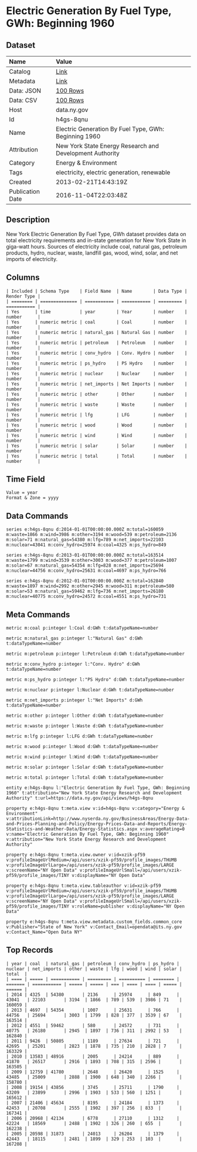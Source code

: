 # Electric Generation By Fuel Type, GWh: Beginning 1960

## Dataset

| Name | Value |
| :--- | :---- |
| Catalog | [Link](https://catalog.data.gov/dataset/electric-generation-by-fuel-type-gwh-beginning-1960) |
| Metadata | [Link](https://data.ny.gov/api/views/h4gs-8qnu) |
| Data: JSON | [100 Rows](https://data.ny.gov/api/views/h4gs-8qnu/rows.json?max_rows=100) |
| Data: CSV | [100 Rows](https://data.ny.gov/api/views/h4gs-8qnu/rows.csv?max_rows=100) |
| Host | data.ny.gov |
| Id | h4gs-8qnu |
| Name | Electric Generation By Fuel Type, GWh: Beginning 1960 |
| Attribution | New York State Energy Research and Development Authority |
| Category | Energy & Environment |
| Tags | electricity, electric generation, renewable |
| Created | 2013-02-21T14:43:19Z |
| Publication Date | 2016-11-04T22:03:48Z |

## Description

New York Electric Generation By Fuel Type, GWh dataset provides data on total electricity requirements and in-state generation for New York State in giga-watt hours. Sources of electricity include coal, natural gas, petroleum products, hydro, nuclear, waste, landfill gas, wood, wind, solar, and net imports of electricity.

## Columns

```ls
| Included | Schema Type    | Field Name  | Name        | Data Type | Render Type |
| ======== | ============== | =========== | =========== | ========= | =========== |
| Yes      | time           | year        | Year        | number    | number      |
| Yes      | numeric metric | coal        | Coal        | number    | number      |
| Yes      | numeric metric | natural_gas | Natural Gas | number    | number      |
| Yes      | numeric metric | petroleum   | Petroleum   | number    | number      |
| Yes      | numeric metric | conv_hydro  | Conv. Hydro | number    | number      |
| Yes      | numeric metric | ps_hydro    | PS Hydro    | number    | number      |
| Yes      | numeric metric | nuclear     | Nuclear     | number    | number      |
| Yes      | numeric metric | net_imports | Net Imports | number    | number      |
| Yes      | numeric metric | other       | Other       | number    | number      |
| Yes      | numeric metric | waste       | Waste       | number    | number      |
| Yes      | numeric metric | lfg         | LFG         | number    | number      |
| Yes      | numeric metric | wood        | Wood        | number    | number      |
| Yes      | numeric metric | wind        | Wind        | number    | number      |
| Yes      | numeric metric | solar       | Solar       | number    | number      |
| Yes      | numeric metric | total       | Total       | number    | number      |
```

## Time Field

```ls
Value = year
Format & Zone = yyyy
```

## Data Commands

```ls
series e:h4gs-8qnu d:2014-01-01T00:00:00.000Z m:total=160059 m:waste=1866 m:wind=3986 m:other=3194 m:wood=539 m:petroleum=2136 m:solar=71 m:natural_gas=54380 m:lfg=789 m:net_imports=22103 m:nuclear=43041 m:conv_hydro=25974 m:coal=4325 m:ps_hydro=849

series e:h4gs-8qnu d:2013-01-01T00:00:00.000Z m:total=163514 m:waste=1799 m:wind=3539 m:other=3003 m:wood=377 m:petroleum=1007 m:solar=67 m:natural_gas=54354 m:lfg=828 m:net_imports=25694 m:nuclear=44756 m:conv_hydro=25631 m:coal=4697 m:ps_hydro=766

series e:h4gs-8qnu d:2012-01-01T00:00:00.000Z m:total=162840 m:waste=1897 m:wind=2992 m:other=2945 m:wood=311 m:petroleum=580 m:solar=53 m:natural_gas=59462 m:lfg=736 m:net_imports=26180 m:nuclear=40775 m:conv_hydro=24572 m:coal=4551 m:ps_hydro=731
```

## Meta Commands

```ls
metric m:coal p:integer l:Coal d:GWh t:dataTypeName=number

metric m:natural_gas p:integer l:"Natural Gas" d:GWh t:dataTypeName=number

metric m:petroleum p:integer l:Petroleum d:GWh t:dataTypeName=number

metric m:conv_hydro p:integer l:"Conv. Hydro" d:GWh t:dataTypeName=number

metric m:ps_hydro p:integer l:"PS Hydro" d:GWh t:dataTypeName=number

metric m:nuclear p:integer l:Nuclear d:GWh t:dataTypeName=number

metric m:net_imports p:integer l:"Net Imports" d:GWh t:dataTypeName=number

metric m:other p:integer l:Other d:GWh t:dataTypeName=number

metric m:waste p:integer l:Waste d:GWh t:dataTypeName=number

metric m:lfg p:integer l:LFG d:GWh t:dataTypeName=number

metric m:wood p:integer l:Wood d:GWh t:dataTypeName=number

metric m:wind p:integer l:Wind d:GWh t:dataTypeName=number

metric m:solar p:integer l:Solar d:GWh t:dataTypeName=number

metric m:total p:integer l:Total d:GWh t:dataTypeName=number

entity e:h4gs-8qnu l:"Electric Generation By Fuel Type, GWh: Beginning 1960" t:attribution="New York State Energy Research and Development Authority" t:url=https://data.ny.gov/api/views/h4gs-8qnu

property e:h4gs-8qnu t:meta.view v:id=h4gs-8qnu v:category="Energy & Environment" v:attributionLink=http://www.nyserda.ny.gov/BusinessAreas/Energy-Data-and-Prices-Planning-and-Policy/Energy-Prices-Data-and-Reports/Energy-Statistics-and-Weather-Data/Energy-Statistics.aspx v:averageRating=0 v:name="Electric Generation By Fuel Type, GWh: Beginning 1960" v:attribution="New York State Energy Research and Development Authority"

property e:h4gs-8qnu t:meta.view.owner v:id=xzik-pf59 v:profileImageUrlMedium=/api/users/xzik-pf59/profile_images/THUMB v:profileImageUrlLarge=/api/users/xzik-pf59/profile_images/LARGE v:screenName="NY Open Data" v:profileImageUrlSmall=/api/users/xzik-pf59/profile_images/TINY v:displayName="NY Open Data"

property e:h4gs-8qnu t:meta.view.tableauthor v:id=xzik-pf59 v:profileImageUrlMedium=/api/users/xzik-pf59/profile_images/THUMB v:profileImageUrlLarge=/api/users/xzik-pf59/profile_images/LARGE v:screenName="NY Open Data" v:profileImageUrlSmall=/api/users/xzik-pf59/profile_images/TINY v:roleName=publisher v:displayName="NY Open Data"

property e:h4gs-8qnu t:meta.view.metadata.custom_fields.common_core v:Publisher="State of New York" v:Contact_Email=opendata@its.ny.gov v:Contact_Name="Open Data NY"
```

## Top Records

```ls
| year | coal  | natural_gas | petroleum | conv_hydro | ps_hydro | nuclear | net_imports | other | waste | lfg | wood | wind | solar | total  | 
| ==== | ===== | =========== | ========= | ========== | ======== | ======= | =========== | ===== | ===== | === | ==== | ==== | ===== | ====== | 
| 2014 | 4325  | 54380       | 2136      | 25974      | 849      | 43041   | 22103       | 3194  | 1866  | 789 | 539  | 3986 | 71    | 160059 | 
| 2013 | 4697  | 54354       | 1007      | 25631      | 766      | 44756   | 25694       | 3003  | 1799  | 828 | 377  | 3539 | 67    | 163514 | 
| 2012 | 4551  | 59462       | 580       | 24572      | 731      | 40775   | 26180       | 2945  | 1897  | 736 | 311  | 2992 | 53    | 162840 | 
| 2011 | 9426  | 50805       | 1189      | 27634      | 721      | 42695   | 25201       | 2823  | 1878  | 735 | 210  | 2828 | 7     | 163329 | 
| 2010 | 13583 | 48916       | 2005      | 24214      | 889      | 41870   | 26517       | 2916  | 1893  | 708 | 315  | 2596 |       | 163505 | 
| 2009 | 12759 | 41780       | 2648      | 26420      | 1525     | 43485   | 25009       | 2888  | 1900  | 648 | 340  | 2266 |       | 158780 | 
| 2008 | 19154 | 43856       | 3745      | 25711      | 1790     | 43209   | 23899       | 2996  | 1903  | 533 | 560  | 1251 |       | 165612 | 
| 2007 | 21406 | 45634       | 8195      | 24184      | 1373     | 42453   | 20708       | 2555  | 1902  | 397 | 256  | 833  |       | 167341 | 
| 2006 | 20968 | 42134       | 6778      | 27110      | 1312     | 42224   | 18569       | 2488  | 1902  | 326 | 260  | 655  |       | 162238 | 
| 2005 | 20598 | 31873       | 24013     | 26204      | 1379     | 42443   | 18115       | 2481  | 1899  | 329 | 253  | 103  |       | 167208 | 
```